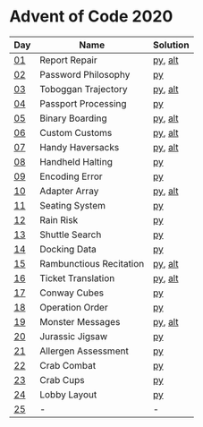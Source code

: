 # Advent of Code 2020

|Day|Name|Solution|
|---|---|---|
|[01](https://adventofcode.com/2020/day/1)|Report Repair|[py](/day01/main.py), [alt](/day01/alt.py)|
|[02](https://adventofcode.com/2020/day/2)|Password Philosophy|[py](/day02/main.py)|
|[03](https://adventofcode.com/2020/day/3)|Toboggan Trajectory|[py](/day03/main.py), [alt](/day03/alt.py)|
|[04](https://adventofcode.com/2020/day/4)|Passport Processing|[py](/day04/main.py)|
|[05](https://adventofcode.com/2020/day/5)|Binary Boarding|[py](/day05/main.py), [alt](/day05/alt.py)|
|[06](https://adventofcode.com/2020/day/6)|Custom Customs|[py](/day06/main.py), [alt](/day06/alt.py)|
|[07](https://adventofcode.com/2020/day/7)|Handy Haversacks|[py](/day07/main.py), [alt](/day07/alt.py)|
|[08](https://adventofcode.com/2020/day/8)|Handheld Halting|[py](/day08/main.py)|
|[09](https://adventofcode.com/2020/day/9)|Encoding Error|[py](/day09/main.py)|
|[10](https://adventofcode.com/2020/day/10)|Adapter Array|[py](/day10/main.py), [alt](/day10/alt.py)|
|[11](https://adventofcode.com/2020/day/11)|Seating System|[py](/day11/main.py)|
|[12](https://adventofcode.com/2020/day/12)|Rain Risk|[py](/day12/main.py)|
|[13](https://adventofcode.com/2020/day/13)|Shuttle Search|[py](/day13/main.py)|
|[14](https://adventofcode.com/2020/day/14)|Docking Data|[py](/day14/main.py)|
|[15](https://adventofcode.com/2020/day/15)|Rambunctious Recitation|[py](/day15/main.py), [alt](/day15/alt.py)|
|[16](https://adventofcode.com/2020/day/16)|Ticket Translation|[py](/day16/main.py), [alt](/day16/alt.py)|
|[17](https://adventofcode.com/2020/day/17)|Conway Cubes|[py](/day17/main.py)|
|[18](https://adventofcode.com/2020/day/18)|Operation Order|[py](/day18/main.py)|
|[19](https://adventofcode.com/2020/day/19)|Monster Messages|[py](/day19/main.py), [alt](/day19/alt.py)|
|[20](https://adventofcode.com/2020/day/20)|Jurassic Jigsaw|[py](/day20/main.py)|
|[21](https://adventofcode.com/2020/day/21)|Allergen Assessment|[py](/day21/main.py)|
|[22](https://adventofcode.com/2020/day/22)|Crab Combat|[py](/day22/main.py)|
|[23](https://adventofcode.com/2020/day/23)|Crab Cups|[py](/day23/main.py)|
|[24](https://adventofcode.com/2020/day/24)|Lobby Layout|[py](/day24/main.py)|
|[25](https://adventofcode.com/2020/day/25)|-|-|
